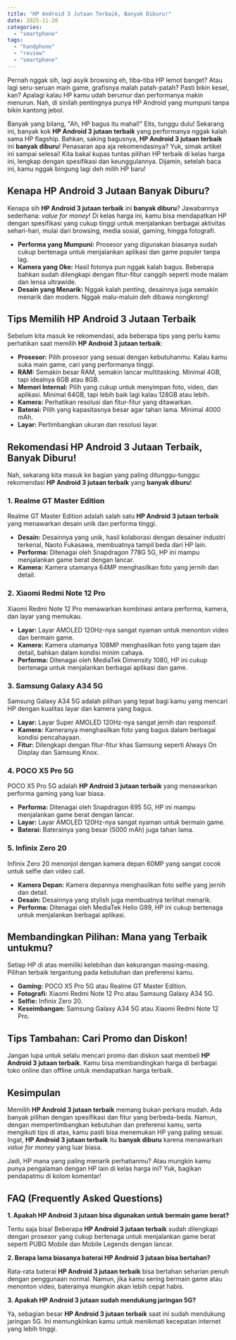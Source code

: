 ```yaml
---
title: "HP Android 3 Jutaan Terbaik, Banyak Diburu!"
date: 2025-11-20
categories: 
  - "smartphone"
tags: 
  - "handphone"
  - "review"
  - "smartphone"
---
```


Pernah nggak sih, lagi asyik browsing eh, tiba-tiba HP lemot banget? Atau lagi seru-seruan main game, grafisnya malah patah-patah? Pasti bikin kesel, kan? Apalagi kalau HP kamu udah berumur dan performanya makin menurun. Nah, di sinilah pentingnya punya HP Android yang mumpuni tanpa bikin kantong jebol.

Banyak yang bilang, "Ah, HP bagus itu mahal!" Eits, tunggu dulu! Sekarang ini, banyak kok **HP Android 3 jutaan terbaik** yang performanya nggak kalah sama HP flagship. Bahkan, saking bagusnya, **HP Android 3 jutaan terbaik** ini **banyak diburu**! Penasaran apa aja rekomendasinya? Yuk, simak artikel ini sampai selesai! Kita bakal kupas tuntas pilihan HP terbaik di kelas harga ini, lengkap dengan spesifikasi dan keunggulannya. Dijamin, setelah baca ini, kamu nggak bingung lagi deh milih HP baru!

## Kenapa HP Android 3 Jutaan Banyak Diburu?

Kenapa sih **HP Android 3 jutaan terbaik** ini **banyak diburu**? Jawabannya sederhana: _value for money_! Di kelas harga ini, kamu bisa mendapatkan HP dengan spesifikasi yang cukup tinggi untuk menjalankan berbagai aktivitas sehari-hari, mulai dari browsing, media sosial, gaming, hingga fotografi.

- **Performa yang Mumpuni:** Prosesor yang digunakan biasanya sudah cukup bertenaga untuk menjalankan aplikasi dan game populer tanpa lag.
- **Kamera yang Oke:** Hasil fotonya pun nggak kalah bagus. Beberapa bahkan sudah dilengkapi dengan fitur-fitur canggih seperti mode malam dan lensa ultrawide.
- **Desain yang Menarik:** Nggak kalah penting, desainnya juga semakin menarik dan modern. Nggak malu-maluin deh dibawa nongkrong!

## Tips Memilih HP Android 3 Jutaan Terbaik

Sebelum kita masuk ke rekomendasi, ada beberapa tips yang perlu kamu perhatikan saat memilih **HP Android 3 jutaan terbaik**:

- **Prosesor:** Pilih prosesor yang sesuai dengan kebutuhanmu. Kalau kamu suka main game, cari yang performanya tinggi.
- **RAM:** Semakin besar RAM, semakin lancar multitasking. Minimal 4GB, tapi idealnya 6GB atau 8GB.
- **Memori Internal:** Pilih yang cukup untuk menyimpan foto, video, dan aplikasi. Minimal 64GB, tapi lebih baik lagi kalau 128GB atau lebih.
- **Kamera:** Perhatikan resolusi dan fitur-fitur yang ditawarkan.
- **Baterai:** Pilih yang kapasitasnya besar agar tahan lama. Minimal 4000 mAh.
- **Layar:** Pertimbangkan ukuran dan resolusi layar.

## Rekomendasi HP Android 3 Jutaan Terbaik, Banyak Diburu!

Nah, sekarang kita masuk ke bagian yang paling ditunggu-tunggu: rekomendasi **HP Android 3 jutaan terbaik** yang **banyak diburu**!

### 1\. Realme GT Master Edition

Realme GT Master Edition adalah salah satu **HP Android 3 jutaan terbaik** yang menawarkan desain unik dan performa tinggi.

- **Desain:** Desainnya yang unik, hasil kolaborasi dengan desainer industri terkenal, Naoto Fukasawa, membuatnya tampil beda dari HP lain.
- **Performa:** Ditenagai oleh Snapdragon 778G 5G, HP ini mampu menjalankan game berat dengan lancar.
- **Kamera:** Kamera utamanya 64MP menghasilkan foto yang jernih dan detail.

### 2\. Xiaomi Redmi Note 12 Pro

Xiaomi Redmi Note 12 Pro menawarkan kombinasi antara performa, kamera, dan layar yang memukau.

- **Layar:** Layar AMOLED 120Hz-nya sangat nyaman untuk menonton video dan bermain game.
- **Kamera:** Kamera utamanya 108MP menghasilkan foto yang tajam dan detail, bahkan dalam kondisi minim cahaya.
- **Performa:** Ditenagai oleh MediaTek Dimensity 1080, HP ini cukup bertenaga untuk menjalankan berbagai aplikasi dan game.

### 3\. Samsung Galaxy A34 5G

Samsung Galaxy A34 5G adalah pilihan yang tepat bagi kamu yang mencari HP dengan kualitas layar dan kamera yang bagus.

- **Layar:** Layar Super AMOLED 120Hz-nya sangat jernih dan responsif.
- **Kamera:** Kameranya menghasilkan foto yang bagus dalam berbagai kondisi pencahayaan.
- **Fitur:** Dilengkapi dengan fitur-fitur khas Samsung seperti Always On Display dan Samsung Knox.

### 4\. POCO X5 Pro 5G

POCO X5 Pro 5G adalah **HP Android 3 jutaan terbaik** yang menawarkan performa gaming yang luar biasa.

- **Performa:** Ditenagai oleh Snapdragon 695 5G, HP ini mampu menjalankan game berat dengan lancar.
- **Layar:** Layar AMOLED 120Hz-nya sangat nyaman untuk bermain game.
- **Baterai:** Baterainya yang besar (5000 mAh) juga tahan lama.

### 5\. Infinix Zero 20

Infinix Zero 20 menonjol dengan kamera depan 60MP yang sangat cocok untuk selfie dan video call.

- **Kamera Depan:** Kamera depannya menghasilkan foto selfie yang jernih dan detail.
- **Desain:** Desainnya yang stylish juga membuatnya terlihat menarik.
- **Performa:** Ditenagai oleh MediaTek Helio G99, HP ini cukup bertenaga untuk menjalankan berbagai aplikasi.

## Membandingkan Pilihan: Mana yang Terbaik untukmu?

Setiap HP di atas memiliki kelebihan dan kekurangan masing-masing. Pilihan terbaik tergantung pada kebutuhan dan preferensi kamu.

- **Gaming:** POCO X5 Pro 5G atau Realme GT Master Edition.
- **Fotografi:** Xiaomi Redmi Note 12 Pro atau Samsung Galaxy A34 5G.
- **Selfie:** Infinix Zero 20.
- **Keseimbangan:** Samsung Galaxy A34 5G atau Xiaomi Redmi Note 12 Pro.

## Tips Tambahan: Cari Promo dan Diskon!

Jangan lupa untuk selalu mencari promo dan diskon saat membeli **HP Android 3 jutaan terbaik**. Kamu bisa membandingkan harga di berbagai toko online dan offline untuk mendapatkan harga terbaik.

## Kesimpulan

Memilih **HP Android 3 jutaan terbaik** memang bukan perkara mudah. Ada banyak pilihan dengan spesifikasi dan fitur yang berbeda-beda. Namun, dengan mempertimbangkan kebutuhan dan preferensi kamu, serta mengikuti tips di atas, kamu pasti bisa menemukan HP yang paling sesuai. Ingat, **HP Android 3 jutaan terbaik** itu **banyak diburu** karena menawarkan _value for money_ yang luar biasa.

Jadi, HP mana yang paling menarik perhatianmu? Atau mungkin kamu punya pengalaman dengan HP lain di kelas harga ini? Yuk, bagikan pendapatmu di kolom komentar!

## FAQ (Frequently Asked Questions)

**1\. Apakah HP Android 3 jutaan bisa digunakan untuk bermain game berat?**

Tentu saja bisa! Beberapa **HP Android 3 jutaan terbaik** sudah dilengkapi dengan prosesor yang cukup bertenaga untuk menjalankan game berat seperti PUBG Mobile dan Mobile Legends dengan lancar.

**2\. Berapa lama biasanya baterai HP Android 3 jutaan bisa bertahan?**

Rata-rata baterai **HP Android 3 jutaan terbaik** bisa bertahan seharian penuh dengan penggunaan normal. Namun, jika kamu sering bermain game atau menonton video, baterainya mungkin akan lebih cepat habis.

**3\. Apakah HP Android 3 jutaan sudah mendukung jaringan 5G?**

Ya, sebagian besar **HP Android 3 jutaan terbaik** saat ini sudah mendukung jaringan 5G. Ini memungkinkan kamu untuk menikmati kecepatan internet yang lebih tinggi.
